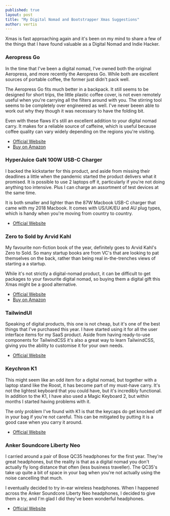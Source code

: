 ```yaml
---
published: true
layout: post
title: "My Digital Nomad and Bootstrapper Xmas Suggestions"
author: vertis
---
```


Xmas is fast approaching again and it's been on my mind to share a few of the things that I have found valuable as a Digital Nomad and Indie Hacker.


### Aeropress Go
In the time that I've been a digital nomad, I've owned both the original Aeropress, and more recently the Aeropress Go. While both are excellent sources of portable coffee, the former just didn't pack well. 

The Aeropress Go fits much better in a backpack. It still seems to be designed for short trips, the little plastic coffee cover, is not even remotely useful when you're carrying all the filters around with you. The stirring tool seems to be completely over engineered as well. I've never beeen able to work out why they though it was necessary to have the folding bit. 

Even with these flaws it's still an excellent addition to your digital nomad carry. It makes for a reliable source of caffeine, which is useful because coffee quality can vary widely depending on the regions you're visiting. 
* [Official Website](https://aeropress.com/aeropress-go/) 
* [Buy on Amazon](https://www.amazon.com/AeroPress-Portable-Travel-Coffee-Press/dp/B07YVL8SF3)


### HyperJuice GaN 100W USB-C Charger
I backed the kickstarter for this product, and aside from missing their deadlines a little when the pandemic started the product delivers what it promised. It is possible to use 2 laptops off it, particularly if you're not doing anything too intensive. Plus I can charge an assortment of test devices at the same time.

It is both smaller and lighter than the 87W Macbook USB-C charger that came with my 2018 Macbook. It comes with US/UK/EU and AU plug types, which is handy when you're moving from country to country.

* [Official Website](https://www.hypershop.com/collections/hyperjuice-gan-chargers/products/hyperjuice-100w-usb-c-gan-charger)


### Zero to Sold by Arvid Kahl
My favourite non-fiction book of the year, definitely goes to Arvid Kahl's Zero to Sold. So many startup books are from VC's that are looking to pat themselves on the back, rather than being real in-the-trenches views of starting a a startup.

While it's not strictly a digital-nomad product, it can be difficult to get packages to your favourite digital nomad, so buying them a digital gift this Xmas might be a good alternative.

* [Official Website](https://thebootstrappedfounder.com/zero-to-sold/)
* [Buy on Amazon](https://www.amazon.co.uk/dp/B08BWZS8VN/)


### TailwindUI
Speaking of digital products, this one is not cheap, but it's one of the best things that I've purchased this year. I have started using it for all the  user interface items for my SaaS product. Aside from having ready-to-use components for TailwindCSS it's also a great way to learn TailwindCSS, giving you the ability to customise it for your own needs.

* [Official Website](https://tailwindui.com/)


### Keychron K1
This might seem like an odd item for a digital nomad, but together with a laptop stand like the Roost, it has become part of my must-have carry. It's not the lightest keyboard that you could have, but it's incredibly functional. In addition to the K1, I have also used a Magic Keyboard 2, but within months I started having problems with it.

The only problem I've found with K1 is that the keycaps do get knocked off in your bag if you're not careful. This can be mitigated by putting it is a good case when you carry it around.

* [Official Website](https://www.keychron.com/products/keychron-k1-wireless-mechanical-keyboard)


### Anker Soundcore Liberty Neo
I carried around a pair of Bose QC35 headphones for the first year. They're great headphones, but the reality is that as a digital nomad you don't actually fly long distance that often (less business traveller). The QC35's take up quite a bit of space in your bag when you're not actually using the noise cancelling that much.

I eventually decided to try in-ear wireless headphones. When I happened across the Anker Soundcore Liberty Neo headphones, I decided to give them a try, and I'm glad I did they've been wonderful headphones.

* [Official Website](https://www.amazon.com/Soundcore-Bluetooth-Headphones-Noise-Canceling-Sweatproof/dp/B07MCGZK3B/)

